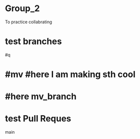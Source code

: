# Group_2
To practice collabrating

# test branches
#q

#mv
#here
I am making sth cool
=======

#here mv_branch
=======


# test Pull Reques

 main

